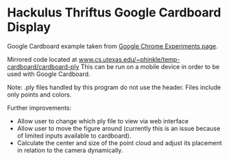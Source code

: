 Hackulus Thriftus Google Cardboard Display
==========================================

Google Cardboard example taken from [Google Chrome Experiments page](http://vr.chromeexperiments.com/example.html).

Mirrored code located at www.cs.utexas.edu/~phinkle/temp-cardboard/cardboard-ply
This can be run on a mobile device in order to be used with Google Cardboard.

Note: .ply files handled by this program do not use the header. Files include only points and colors.

Further improvements: 
- Allow user to change which ply file to view via web interface
- Allow user to move the figure around (currently this is an issue because of limited inputs available to cardboard).
- Calculate the center and size of the point cloud and adjust its placement in relation to the camera dynamically.
